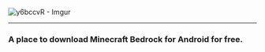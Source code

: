 ![y6bccvR - Imgur](https://github.com/user-attachments/assets/d21a9408-787e-4369-8d8d-688173d5c103)
________________________________________________________________________________________________________________________

### A place to download **Minecraft Bedrock for Android** for **free.**
